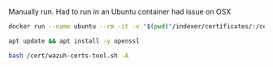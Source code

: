 

Manually run. Had to run in an Ubuntu container had issue on OSX
```bash
docker run --name ubuntu --rm -it -v "$(pwd)"/indexer/certificates/:/cert ubuntu bash

apt update && apt install -y openssl

bash /cert/wazuh-certs-tool.sh -A
```
